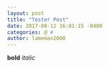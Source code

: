 ```yaml
---
layout: post
title: "Tester Post"
date: 2017-08-12 16:01:15 -0400
categories: @ #
author: lameman2000
---
```

**bold** *italic*
